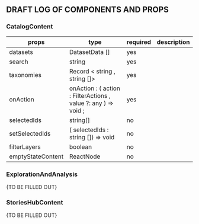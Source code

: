 ## DRAFT LOG OF COMPONENTS AND PROPS
### CatalogContent
| props             | type                                                                    | required | description |
|-------------------|-------------------------------------------------------------------------|----------|-------------|
| datasets          | DatasetData []                                                          | yes      |             |
| search            | string                                                                  | yes      |             |
| taxonomies        | Record < string ,  string []>                                           | yes      |             |
| onAction          | onAction :  ( action :   FilterActions ,  value ?:   any )  =>   void ; | yes      |             |
| selectedIds       | string[]                                                                | no       |             |
| setSelectedIds    | ( selectedIds :   string [])  =>   void                                 | no       |             |
| filterLayers      | boolean                                                                 | no       |             |
| emptyStateContent | ReactNode                                                               | no       |             |
### ExplorationAndAnalysis
{TO BE FILLED OUT}
### StoriesHubContent
{TO BE FILLED OUT}